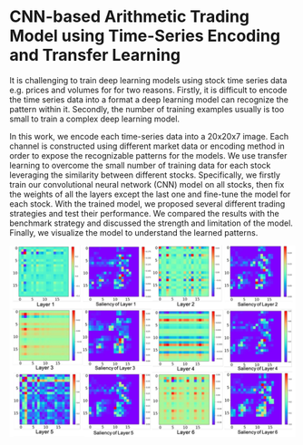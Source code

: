 # CNN-based Arithmetic Trading Model using Time-Series Encoding and Transfer Learning

It is challenging to train deep learning models using stock time series data e.g. prices and volumes for  for two reasons.
Firstly, it is difficult to encode the time series data into a format a deep learning model can recognize the pattern within it. 
Secondly, the number of training examples usually is too small to train a complex deep learning model.

In this work, we encode each time-series data into a 20x20x7 image. Each channel is constructed using
different market data or encoding method in order to expose
the recognizable patterns for the models. We use transfer
learning to overcome the small number of training data
for each stock leveraging the similarity between different
stocks. Specifically, we firstly train our convolutional neural
network (CNN) model on all stocks, then fix the weights
of all the layers except the last one and fine-tune the model
for each stock. With the trained model, we proposed several
different trading strategies and test their performance. We
compared the results with the benchmark strategy and discussed
the strength and limitation of the model. Finally, we
visualize the model to understand the learned patterns.


![Input and saliency map for each channel of an encoded image]( https://github.com/tianshi-wang/CNN_Arithmetic_Trading/blob/main/image.jpg?raw=true)




